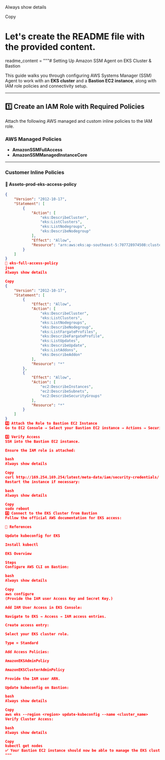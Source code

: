 Always show details

Copy
# Let's create the README file with the provided content.

readme_content = """# Setting Up Amazon SSM Agent on EKS Cluster & Bastion

This guide walks you through configuring AWS Systems Manager (SSM) Agent to work with an **EKS cluster** and a **Bastion EC2 instance**, along with IAM role policies and connectivity setup.

---

## 1️⃣ Create an IAM Role with Required Policies

Attach the following AWS managed and custom inline policies to the IAM role.

### AWS Managed Policies
- **AmazonSSMFullAccess**
- **AmazonSSMManagedInstanceCore**

---

### Customer Inline Policies

#### 📄 Asseto-prod-eks-access-policy
```json
{
    "Version": "2012-10-17",
    "Statement": [
        {
            "Action": [
                "eks:DescribeCluster",
                "eks:ListClusters",
                "eks:ListNodegroups",
                "eks:DescribeNodegroup"
            ],
            "Effect": "Allow",
            "Resource": "arn:aws:eks:ap-southeast-5:707728974508:cluster/asseto-prod-eks-cluster"
        }
    ]
}
📄 eks-full-access-policy
json
Always show details

Copy
{
    "Version": "2012-10-17",
    "Statement": [
        {
            "Effect": "Allow",
            "Action": [
                "eks:DescribeCluster",
                "eks:ListClusters",
                "eks:ListNodegroups",
                "eks:DescribeNodegroup",
                "eks:ListFargateProfiles",
                "eks:DescribeFargateProfile",
                "eks:ListUpdates",
                "eks:DescribeUpdate",
                "eks:ListAddons",
                "eks:DescribeAddon"
            ],
            "Resource": "*"
        },
        {
            "Effect": "Allow",
            "Action": [
                "ec2:DescribeInstances",
                "ec2:DescribeSubnets",
                "ec2:DescribeSecurityGroups"
            ],
            "Resource": "*"
        }
    ]
}
2️⃣ Attach the Role to Bastion EC2 Instance
Go to EC2 Console → Select your Bastion EC2 instance → Actions → Security → Modify IAM role → Attach the role created above.

3️⃣ Verify Access
SSH into the Bastion EC2 instance.

Ensure the IAM role is attached:

bash
Always show details

Copy
curl http://169.254.169.254/latest/meta-data/iam/security-credentials/
Restart the instance if necessary:

bash
Always show details

Copy
sudo reboot
4️⃣ Connect to the EKS Cluster from Bastion
Follow the official AWS documentation for EKS access:

📄 References

Update kubeconfig for EKS

Install kubectl

EKS Overview

Steps
Configure AWS CLI on Bastion:

bash
Always show details

Copy
aws configure
(Provide the IAM user Access Key and Secret Key.)

Add IAM User Access in EKS Console:

Navigate to EKS → Access → IAM access entries.

Create access entry:

Select your EKS cluster role.

Type = Standard

Add Access Policies:

AmazonEKSAdminPolicy

AmazonEKSClusterAdminPolicy

Provide the IAM user ARN.

Update kubeconfig on Bastion:

bash
Always show details

Copy
aws eks --region <region> update-kubeconfig --name <cluster_name>
Verify Cluster Access:

bash
Always show details

Copy
kubectl get nodes
✅ Your Bastion EC2 instance should now be able to manage the EKS cluster via SSM.
"""

